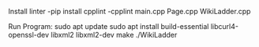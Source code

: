 Install linter
-pip install cpplint
-cpplint main.cpp Page.cpp WikiLadder.cpp

Run Program: 
sudo apt update
sudo apt install build-essential libcurl4-openssl-dev libxml2 libxml2-dev
make
./WikiLadder